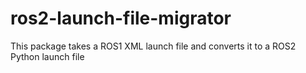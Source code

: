 # ros2-launch-file-migrator
This package takes a ROS1 XML launch file and converts it to a ROS2 Python launch file
